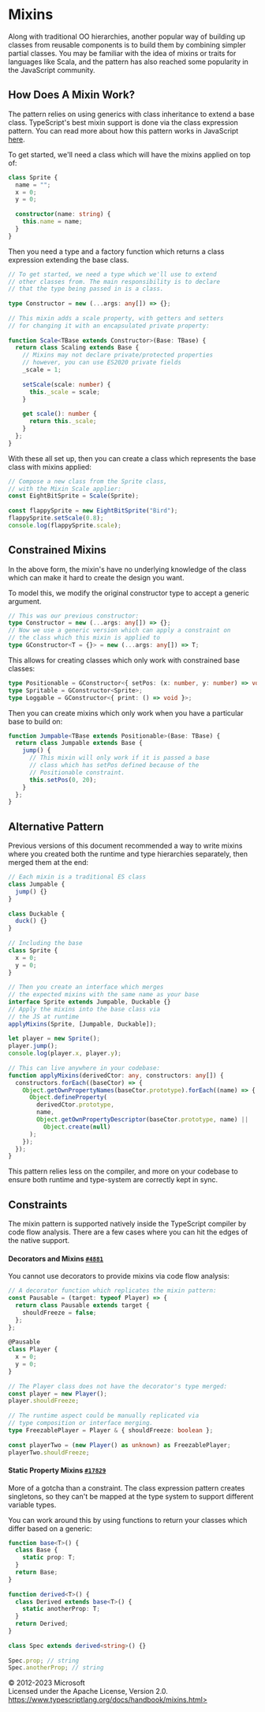 Mixins
======

Along with traditional OO hierarchies, another popular way of building
up classes from reusable components is to build them by combining
simpler partial classes. You may be familiar with the idea of mixins or
traits for languages like Scala, and the pattern has also reached some
popularity in the JavaScript community.

How Does A Mixin Work? 
----------------------

The pattern relies on using generics with class inheritance to extend a
base class. TypeScript's best mixin support is done via the class
expression pattern. You can read more about how this pattern works in
JavaScript
[here](https://justinfagnani.com/2015/12/21/real-mixins-with-javascript-classes/).

To get started, we'll need a class which will have the mixins applied on
top of:

```ts
class Sprite {
  name = "";
  x = 0;
  y = 0;
 
  constructor(name: string) {
    this.name = name;
  }
}
```

Then you need a type and a factory function which returns a class
expression extending the base class.

```ts
// To get started, we need a type which we'll use to extend
// other classes from. The main responsibility is to declare
// that the type being passed in is a class.
 
type Constructor = new (...args: any[]) => {};
 
// This mixin adds a scale property, with getters and setters
// for changing it with an encapsulated private property:
 
function Scale<TBase extends Constructor>(Base: TBase) {
  return class Scaling extends Base {
    // Mixins may not declare private/protected properties
    // however, you can use ES2020 private fields
    _scale = 1;
 
    setScale(scale: number) {
      this._scale = scale;
    }
 
    get scale(): number {
      return this._scale;
    }
  };
}
```

With these all set up, then you can create a class which represents the
base class with mixins applied:

```ts
// Compose a new class from the Sprite class,
// with the Mixin Scale applier:
const EightBitSprite = Scale(Sprite);
 
const flappySprite = new EightBitSprite("Bird");
flappySprite.setScale(0.8);
console.log(flappySprite.scale);
```

Constrained Mixins 
------------------

In the above form, the mixin's have no underlying knowledge of the class
which can make it hard to create the design you want.

To model this, we modify the original constructor type to accept a
generic argument.

```ts
// This was our previous constructor:
type Constructor = new (...args: any[]) => {};
// Now we use a generic version which can apply a constraint on
// the class which this mixin is applied to
type GConstructor<T = {}> = new (...args: any[]) => T;
```

This allows for creating classes which only work with constrained base
classes:

```ts
type Positionable = GConstructor<{ setPos: (x: number, y: number) => void }>;
type Spritable = GConstructor<Sprite>;
type Loggable = GConstructor<{ print: () => void }>;
```

Then you can create mixins which only work when you have a particular
base to build on:

```ts
function Jumpable<TBase extends Positionable>(Base: TBase) {
  return class Jumpable extends Base {
    jump() {
      // This mixin will only work if it is passed a base
      // class which has setPos defined because of the
      // Positionable constraint.
      this.setPos(0, 20);
    }
  };
}
```

Alternative Pattern 
-------------------

Previous versions of this document recommended a way to write mixins
where you created both the runtime and type hierarchies separately, then
merged them at the end:

```ts
// Each mixin is a traditional ES class
class Jumpable {
  jump() {}
}
 
class Duckable {
  duck() {}
}
 
// Including the base
class Sprite {
  x = 0;
  y = 0;
}
 
// Then you create an interface which merges
// the expected mixins with the same name as your base
interface Sprite extends Jumpable, Duckable {}
// Apply the mixins into the base class via
// the JS at runtime
applyMixins(Sprite, [Jumpable, Duckable]);
 
let player = new Sprite();
player.jump();
console.log(player.x, player.y);
 
// This can live anywhere in your codebase:
function applyMixins(derivedCtor: any, constructors: any[]) {
  constructors.forEach((baseCtor) => {
    Object.getOwnPropertyNames(baseCtor.prototype).forEach((name) => {
      Object.defineProperty(
        derivedCtor.prototype,
        name,
        Object.getOwnPropertyDescriptor(baseCtor.prototype, name) ||
          Object.create(null)
      );
    });
  });
}
```

This pattern relies less on the compiler, and more on your codebase to
ensure both runtime and type-system are correctly kept in sync.

Constraints 
-----------

The mixin pattern is supported natively inside the TypeScript compiler
by code flow analysis. There are a few cases where you can hit the edges
of the native support.

#### Decorators and Mixins [`#4881`](https://github.com/microsoft/TypeScript/issues/4881) 

You cannot use decorators to provide mixins via code flow analysis:

```ts
// A decorator function which replicates the mixin pattern:
const Pausable = (target: typeof Player) => {
  return class Pausable extends target {
    shouldFreeze = false;
  };
};
 
@Pausable
class Player {
  x = 0;
  y = 0;
}
 
// The Player class does not have the decorator's type merged:
const player = new Player();
player.shouldFreeze;
 
// The runtime aspect could be manually replicated via
// type composition or interface merging.
type FreezablePlayer = Player & { shouldFreeze: boolean };
 
const playerTwo = (new Player() as unknown) as FreezablePlayer;
playerTwo.shouldFreeze;
```

#### Static Property Mixins [`#17829`](https://github.com/microsoft/TypeScript/issues/17829) 

More of a gotcha than a constraint. The class expression pattern creates
singletons, so they can't be mapped at the type system to support
different variable types.

You can work around this by using functions to return your classes which
differ based on a generic:

```ts
function base<T>() {
  class Base {
    static prop: T;
  }
  return Base;
}
 
function derived<T>() {
  class Derived extends base<T>() {
    static anotherProp: T;
  }
  return Derived;
}
 
class Spec extends derived<string>() {}
 
Spec.prop; // string
Spec.anotherProp; // string
```

 
© 2012-2023 Microsoft\
Licensed under the Apache License, Version 2.0.\
https://www.typescriptlang.org/docs/handbook/mixins.html>

